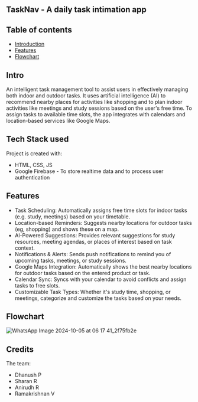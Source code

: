 ## TaskNav - A daily task intimation app

## Table of contents
* [Introduction](#Intro)
* [Features](#Features)
* [Flowchart](#Flowchart)

## Intro
An intelligent task management tool to assist users in effectively managing both indoor and outdoor tasks. It uses artificial intelligence (AI) to recommend nearby places for activities like shopping and to plan indoor activities like meetings and study sessions based on the user's free time. To assign tasks to available time slots, the app integrates with calendars and location-based services like Google Maps.

## Tech Stack used
Project is created with:
* HTML, CSS, JS
* Google Firebase - To store realtime data and to process user authentication

## Features

* Task Scheduling: Automatically assigns free time slots for indoor tasks (e.g. study, meetings) based on your timetable.
* Location-based Reminders: Suggests nearby locations for outdoor tasks (eg, shopping) and shows these on a map.
* Al-Powered Suggestions: Provides relevant suggestions for study resources, meeting agendas, or places of interest based on task context.
* Notifications & Alerts: Sends push notifications to remind you of upcoming tasks, meetings, or study sessions.
* Google Maps Integration: Automatically shows the best nearby locations for outdoor tasks based on the entered product or task.
* Calendar Sync: Syncs with your calendar to avoid conflicts and assign tasks to free slots.
* Customizable Task Types: Whether it's study time, shopping, or meetings, categorize and customize the tasks based on your needs.

## Flowchart

![WhatsApp Image 2024-10-05 at 06 17 41_2f75fb2e](https://github.com/user-attachments/assets/7325f6f8-40fe-48be-948e-388d385e9c41)

	

## Credits

The team:
- Dhanush P
- Sharan R 
- Anirudh R 
- Ramakrishnan V 
